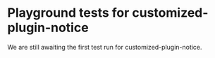 # Playground tests for customized-plugin-notice
We are still awaiting the first test run for customized-plugin-notice.
